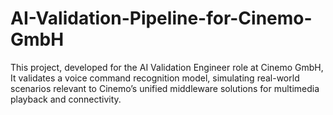 # AI-Validation-Pipeline-for-Cinemo-GmbH
This project, developed for the AI Validation Engineer role at Cinemo GmbH,  It validates a voice command recognition model, simulating real-world scenarios relevant to Cinemo’s unified middleware solutions for multimedia playback and connectivity.
